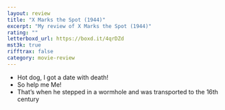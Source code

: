 ```yaml
---
layout: review
title: "X Marks the Spot (1944)"
excerpt: "My review of X Marks the Spot (1944)"
rating: ""
letterboxd_url: https://boxd.it/4qrDZd
mst3k: true
rifftrax: false
category: movie-review
---
```


- Hot dog, I got a date with death!
- So help me Me!
- That’s when he stepped in a wormhole and was transported to the 16th century
